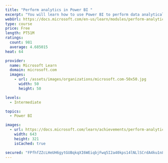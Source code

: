 ```yaml
---
title: "Perform analytics in Power BI "
excerpt: "You will learn how to use Power BI to perform data analytical functions, how to identify outliers in your data, how to group data together, and how to bin data for analysis. You will also learn how to perform time series analysis. Finally, you will work with advanced analytic features of Power BI, such as Quick Insights, AI Insights, and the Analyze feature."
webUrl: https://docs.microsoft.com/en-us/learn/modules/perform-analytics-power-bi/
type: course
price: Free
length: PT51M
ratings:
  count: 981
  average: 4.685015
heat: 64

provider:
  name: Microsoft Learn
  domain: microsoft.com
  images:
    - url: /assets/images/organizations/microsoft.com-50x50.jpg
      width: 50
      height: 50

levels:
  - Intermediate

topics:
  - Power BI

images:
  - url: https://docs.microsoft.com/learn/achievements/perform-analytics-power-bi-social.png
    width: 643
    height: 321
    isCached: true

secured: "FPfhfZZcLHeUH6gytGUBqkqXI6WEiqbjFwq5I2a40kps14lNLlSCrdA4ku1n8XRQ5X7tPiEhZ8++D+CgAuvET/cZyVNV7A+08QC/zBfMbyhUnmB+pgf6MuFWEuZwcyS2eiVjA2uzfG1SUoN9X7+0ZYWjtZy9ROj1tkETkAJCRCXw/FWDgP2egLyeNH0l1WDfJVZhS6fW2lU2xL80jgPkM9CZmWnyErhPtveRXYDS4lAA7uRt58+VL5y/RljKsdNGy4fRlQLMhnb4IezIU8qWTBndqM7jjKt6GFUXlpl6QxBfMLyGHOC41Bk6zGknIyhAOFJh5KdZnSX+ibxEnZgEDI648QinnLFymXGJvI2UUSJXa8H5Xpeqst7jvCITIb1Tfr70hcgzX5PhGuqlDQ5oR9sdaHjHjbBD7mfwEPO+iCo=;AuujaLNivyQXzWcyY6BXPw=="
---
```


